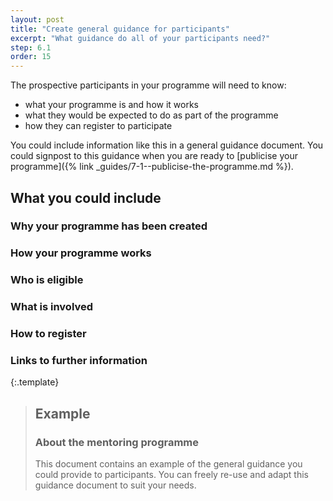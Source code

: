 ```yaml
---
layout: post
title: "Create general guidance for participants"
excerpt: "What guidance do all of your participants need?"
step: 6.1
order: 15
---
```


The prospective participants in your programme will need to know:

- what your programme is and how it works
- what they would be expected to do as part of the programme
- how they can register to participate

You could include information like this in a general guidance document. You could signpost to this guidance when you are ready to [publicise your programme]({% link _guides/7-1--publicise-the-programme.md %}).

## What you could include

### Why your programme has been created

### How your programme works

### Who is eligible

### What is involved

### How to register

### Links to further information

{:.template}
> ## Example
> ### About the mentoring programme
> 
> This document contains an example of the general guidance you could provide to participants. You can freely re-use and adapt this guidance document to suit your needs.
